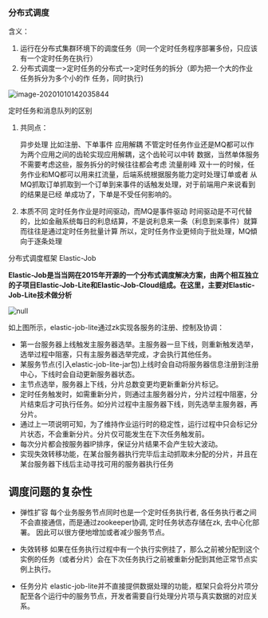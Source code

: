 ###                                                                                      分布式调度
含义：
1. 运行在分布式集群环境下的调度任务（同一个定时任务程序部署多份，只应该有一个定时任务在执行）
2. 分布式调度一>定时任务的分布式一>定时任务的拆分（即为把一个大的作业任务拆分为多个小的作
    任务，同时执行)

![image-20201010142035844](https://gitee.com/adc123321/blog_img/raw/master/image/202010/10/142035-855334.png)

定时任务和消息队列的区别

1. 共同点：

   异步处理
   比如注册、下单事件
  应用解耦
  不管定时任务作业还是MQ都可以作为两个应用之间的齿轮实现应用解耦，这个齿轮可以中转
 数据，当然单体服务不需要考虑这些，服务拆分的时候往往都会考虑
  流量削峰
  双十一的时候，任务作业和MQ都可以用来扛流量，后端系统根据服务能力定时处理订单或者
  从MQ抓取订单抓取到一个订单到来事件的话触发处理，对于前端用户来说看到的结果是已经
 单成功了，下单是不受任何影响的。

2. 本质不同
    定时任务作业是时间驱动，而MQ是事件驱动
    时间驱动是不可代替的，比如金融系统每日的利息结算，不是说利息来一条（利息到来事件）就算
    而往往是通过定时任务批量计算
    所以，定时任务作业更倾向于批处理，MQ傾向于逐条处理

分布式调度框架 Elastic-Job

**Elastic-Job是当当网在2015年开源的一个分布式调度解决方案，由两个相互独立的子项目Elastic-Job-Lite和Elastic-Job-Cloud组成。在这里，主要对Elastic-Job-Lite技术做分析**

![null](https://sdkfiledl.jiguang.cn/community/30070/image/Fth9FI4AGb7sTTp-guuGbsRCsf3H.png)

如上图所示，elastic-job-lite通过zk实现各服务的注册、控制及协调：

- 第一台服务器上线触发主服务器选举。主服务器一旦下线，则重新触发选举，选举过程中阻塞，只有主服务器选举完成，才会执行其他任务。
- 某服务节点(引入elastic-job-lite-jar包)上线时会自动将服务器信息注册到注册中心，下线时会自动更新服务器状态。
- 主节点选举，服务器上下线，分片总数变更均更新重新分片标记。
- 定时任务触发时，如需重新分片，则通过主服务器分片，分片过程中阻塞，分片结束后才可执行任务。如分片过程中主服务器下线，则先选举主服务器，再分片。
- 通过上一项说明可知，为了维持作业运行时的稳定性，运行过程中只会标记分片状态，不会重新分片。分片仅可能发生在下次任务触发前。
- 每次分片都会按服务器IP排序，保证分片结果不会产生较大波动。
- 实现失效转移功能，在某台服务器执行完毕后主动抓取未分配的分片，并且在某台服务器下线后主动寻找可用的服务器执行任务

## 调度问题的复杂性

- 弹性扩容
  每个业务服务节点同时也是一个定时任务执行者, 各任务执行者之间不会直接通信，而是通过zookeeper协调, 定时任务状态存储在zk, 去中心化部署。
  因此可以很方便地增加或者减少服务节点。
- 失效转移
  如果在任务执行过程中有一个执行实例挂了，那么之前被分配到这个实例的任务（或者分片）会在下次任务执行之前被重新分配到其他正常节点实例上执行。

- 任务分片
  elastic-job-lite并不直接提供数据处理的功能，框架只会将分片项分配至各个运行中的服务节点，开发者需要自行处理分片项与真实数据的对应关系。